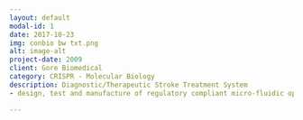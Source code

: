 ```yaml
---
layout: default
modal-id: 1
date: 2017-10-23
img: conbio bw txt.png
alt: image-alt
project-date: 2009
client: Gore Biomedical
category: CRISPR - Molecular Biology
description: Diagnostic/Therapeutic Stroke Treatment System 
- design, test and manufacture of regulatory compliant micro-fluidic optical/image based medical instrumentation, delivery devices, and control algorithms from concept, product requirements, risk management, feasibility studies, development, verification and validation to final product launch.

---
```

